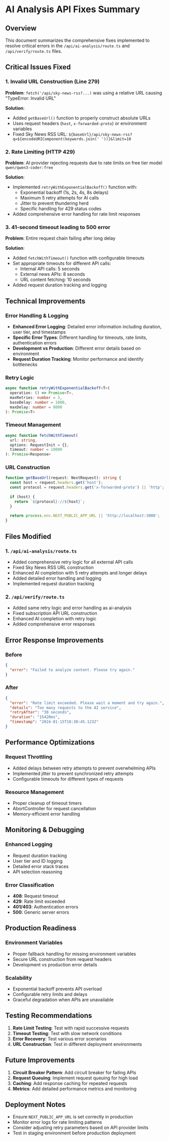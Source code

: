 # AI Analysis API Fixes Summary

## Overview
This document summarizes the comprehensive fixes implemented to resolve critical errors in the `/api/ai-analysis/route.ts` and `/api/verify/route.ts` files.

## Critical Issues Fixed

### 1. Invalid URL Construction (Line 279)
**Problem**: `fetch('/api/sky-news-rss?...)` was using a relative URL causing "TypeError: Invalid URL"

**Solution**: 
- Added `getBaseUrl()` function to properly construct absolute URLs
- Uses request headers (`host`, `x-forwarded-proto`) or environment variables
- Fixed Sky News RSS URL: `${baseUrl}/api/sky-news-rss?q=${encodeURIComponent(keywords.join(' '))}&limit=10`

### 2. Rate Limiting (HTTP 429) 
**Problem**: AI provider rejecting requests due to rate limits on free tier model `qwen/qwen3-coder:free`

**Solution**:
- Implemented `retryWithExponentialBackoff()` function with:
  - Exponential backoff (1s, 2s, 4s, 8s delays)
  - Maximum 5 retry attempts for AI calls
  - Jitter to prevent thundering herd
  - Specific handling for 429 status codes
- Added comprehensive error handling for rate limit responses

### 3. 41-second timeout leading to 500 error
**Problem**: Entire request chain failing after long delay

**Solution**:
- Added `fetchWithTimeout()` function with configurable timeouts
- Set appropriate timeouts for different API calls:
  - Internal API calls: 5 seconds
  - External news APIs: 8 seconds
  - URL content fetching: 10 seconds
- Added request duration tracking and logging

## Technical Improvements

### Error Handling & Logging
- **Enhanced Error Logging**: Detailed error information including duration, user tier, and timestamps
- **Specific Error Types**: Different handling for timeouts, rate limits, authentication errors
- **Development vs Production**: Different error details based on environment
- **Request Duration Tracking**: Monitor performance and identify bottlenecks

### Retry Logic
```typescript
async function retryWithExponentialBackoff<T>(
  operation: () => Promise<T>,
  maxRetries: number = 3,
  baseDelay: number = 1000,
  maxDelay: number = 8000
): Promise<T>
```

### Timeout Management
```typescript
async function fetchWithTimeout(
  url: string,
  options: RequestInit = {},
  timeout: number = 10000
): Promise<Response>
```

### URL Construction
```typescript
function getBaseUrl(request: NextRequest): string {
  const host = request.headers.get('host');
  const protocol = request.headers.get('x-forwarded-proto') || 'http';
  
  if (host) {
    return `${protocol}://${host}`;
  }
  
  return process.env.NEXT_PUBLIC_APP_URL || 'http://localhost:3000';
}
```

## Files Modified

### 1. `/api/ai-analysis/route.ts`
- Added comprehensive retry logic for all external API calls
- Fixed Sky News RSS URL construction
- Enhanced AI completion with 5 retry attempts and longer delays
- Added detailed error handling and logging
- Implemented request duration tracking

### 2. `/api/verify/route.ts`
- Added same retry logic and error handling as ai-analysis
- Fixed subscription API URL construction
- Enhanced AI completion with retry logic
- Added comprehensive error responses

## Error Response Improvements

### Before
```json
{
  "error": "Failed to analyze content. Please try again."
}
```

### After
```json
{
  "error": "Rate limit exceeded. Please wait a moment and try again.",
  "details": "Too many requests to the AI service",
  "retryAfter": "30 seconds",
  "duration": "15420ms",
  "timestamp": "2024-01-15T10:30:45.123Z"
}
```

## Performance Optimizations

### Request Throttling
- Added delays between retry attempts to prevent overwhelming APIs
- Implemented jitter to prevent synchronized retry attempts
- Configurable timeouts for different types of requests

### Resource Management
- Proper cleanup of timeout timers
- AbortController for request cancellation
- Memory-efficient error handling

## Monitoring & Debugging

### Enhanced Logging
- Request duration tracking
- User tier and ID logging
- Detailed error stack traces
- API selection reasoning

### Error Classification
- **408**: Request timeout
- **429**: Rate limit exceeded
- **401/403**: Authentication errors
- **500**: Generic server errors

## Production Readiness

### Environment Variables
- Proper fallback handling for missing environment variables
- Secure URL construction from request headers
- Development vs production error details

### Scalability
- Exponential backoff prevents API overload
- Configurable retry limits and delays
- Graceful degradation when APIs are unavailable

## Testing Recommendations

1. **Rate Limit Testing**: Test with rapid successive requests
2. **Timeout Testing**: Test with slow network conditions
3. **Error Recovery**: Test various error scenarios
4. **URL Construction**: Test in different deployment environments

## Future Improvements

1. **Circuit Breaker Pattern**: Add circuit breaker for failing APIs
2. **Request Queuing**: Implement request queuing for high load
3. **Caching**: Add response caching for repeated requests
4. **Metrics**: Add detailed performance metrics and monitoring

## Deployment Notes

- Ensure `NEXT_PUBLIC_APP_URL` is set correctly in production
- Monitor error logs for rate limiting patterns
- Consider adjusting retry parameters based on API provider limits
- Test in staging environment before production deployment
